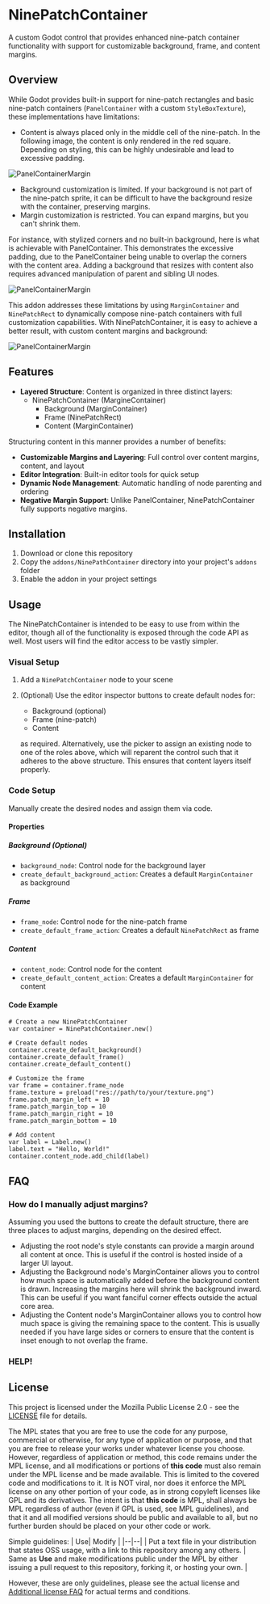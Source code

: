 # NinePatchContainer

A custom Godot control that provides enhanced nine-patch container functionality with support for customizable background, frame, and content margins.

## Overview

While Godot provides built-in support for nine-patch rectangles and basic nine-patch containers  (`PanelContainer` with a custom `StyleBoxTexture`), these implementations have limitations:
- Content is always placed only in the middle cell of the nine-patch.  In the following image, the content is only rendered in the red square.   Depending on styling, this can be highly undesirable and lead to excessive padding.

![PanelContainerMargin](doc/images/PanelContainerMargin.png)

- Background customization is limited.  If your background is not part of the nine-patch sprite, it can be difficult to have the background resize with the  container, preserving margins.
- Margin customization is restricted.  You can expand margins, but you can't shrink them.

For instance, with stylized corners and no built-in background, here is what is achievable with PanelContainer.  This demonstrates the excessive padding, due to the PanelContainer being unable to overlap the corners with the content area.  Adding a background that resizes with content also requires advanced manipulation of parent and sibling UI nodes.

![PanelContainerMargin](doc/images/problemcontent.png)



This addon addresses these limitations by using `MarginContainer` and `NinePatchRect` to dynamically compose nine-patch containers with full customization capabilities.  With NinePatchContainer, it is easy to achieve a better result, with custom content margins and background:

![PanelContainerMargin](doc/images/fixedcontent.png)

## Features

- **Layered Structure**: Content is organized in three distinct layers:
  - NinePatchContainer (MargineContainer)
    - Background (MarginContainer)
    - Frame (NinePatchRect)
    - Content (MarginContainer)


Structuring content in this manner provides a number of benefits:

- **Customizable Margins and Layering**: Full control over content margins, content, and layout
- **Editor Integration**: Built-in editor tools for quick setup
- **Dynamic Node Management**: Automatic handling of node parenting and ordering
- **Negative Margin Support**:  Unlike PanelContainer, NinePatchContainer fully supports negative margins.

## Installation

1. Download or clone this repository
2. Copy the `addons/NinePathContainer` directory into your project's `addons` folder
3. Enable the addon in your project settings

## Usage

The NinePatchContainer is intended to be easy to use from within the editor, though all of the functionality is exposed through the code API as well.  Most users will find the editor access to be vastly simpler.

### Visual Setup

1. Add a `NinePatchContainer` node to your scene

2. (Optional) Use the editor inspector buttons to create default nodes for:
   - Background (optional)
   - Frame (nine-patch)
   - Content

   as required.  Alternatively, use the picker to assign an existing node to one of the roles above, which will reparent the control such that it adheres to the above structure.  This ensures that content layers itself properly.

   

### Code Setup

Manually create the desired nodes and assign them via code.

#### Properties

##### Background (Optional)
- `background_node`: Control node for the background layer
- `create_default_background_action`: Creates a default `MarginContainer` as background

##### Frame
- `frame_node`: Control node for the nine-patch frame
- `create_default_frame_action`: Creates a default `NinePatchRect` as frame

##### Content
- `content_node`: Control node for the content
- `create_default_content_action`: Creates a default `MarginContainer` for content

#### Code Example

```gdscript
# Create a new NinePatchContainer
var container = NinePatchContainer.new()

# Create default nodes
container.create_default_background()
container.create_default_frame()
container.create_default_content()

# Customize the frame
var frame = container.frame_node
frame.texture = preload("res://path/to/your/texture.png")
frame.patch_margin_left = 10
frame.patch_margin_top = 10
frame.patch_margin_right = 10
frame.patch_margin_bottom = 10

# Add content
var label = Label.new()
label.text = "Hello, World!"
container.content_node.add_child(label)
```



## FAQ

### How do I manually adjust margins?

Assuming you used the buttons to create the default structure, there are three places to adjust margins, depending on the desired effect.  

* Adjusting the root node's style constants can provide a margin around all content at once.  This is useful if the control is hosted inside of a larger UI layout.
* Adjusting the Background node's MarginContainer allows you to control how much space is automatically added before the background content is drawn.  Increasing the margins here will shrink the background inward.  This can be useful if you want fanciful corner effects outside the actual core area.
* Adjusting the Content node's MarginContainer allows you to control how much space is giving the remaining space to the content.  This is usually needed if you have large sides or corners to ensure that the content is inset enough to not overlap the frame.

### HELP!  

## License

This project is licensed under the Mozilla Public License 2.0 - see the [LICENSE](LICENSE) file for details.

The MPL states that you are free to use the code for any purpose, commercial or otherwise, for any type of application or purpose, and that you are free to release your works under whatever license you choose.  However, regardless of application or method, this code remains under the MPL license, and all modifications or portions of **this code** must also remain under the MPL license and be made available.  This is limited to the covered code and modifications to it.  It is NOT viral, nor does it enforce the MPL license on any other portion of your code, as in strong copyleft licenses like GPL and its derivatives.   The intent is that **this code** is MPL, shall always be MPL regardless of author (even if GPL is used, see MPL guidelines), and that it and all modified versions should be public and available to all, but no further burden should be placed on your other code or work.

Simple guidelines:
| Use| Modify |
|--|--|
| Put a text file in your distribution that states OSS usage, with a link to this repository among any others. | Same as **Use** and make modifications public under the MPL by either issuing a pull request to this repository, forking it, or hosting your own. |

However, these are only guidelines, please see the actual license and [Additional license FAQ](https://www.mozilla.org/en-US/MPL/2.0/FAQ/) for actual terms and conditions.
